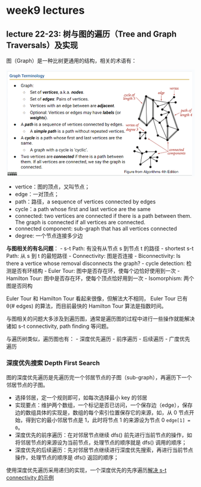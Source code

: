 # week9 lectures

## lecture 22-23: 树与图的遍历（Tree and Graph Traversals）及实现

图（Graph）是一种比树更通用的结构，相关的术语有：

![graph-terminology](./images/graph-term.png)

- vertice：图的顶点，又叫节点；
- edge：一对顶点；
- path：路径，a sequence of vertices connected by edges
- cycle：a path whose first and last vertice are the same
- connected: two vertices are connected if there is a path between them. The graph is connected if all vertices are connected.
- connected component: sub-graph that has all vertices connected
- degree: 一个节点连接多少边

**与图相关的有名问题**：
    - s-t Path: 有没有从节点 s 到节点 t 的路径
    - shortest s-t Path: 从 s 到 t 的最短路径
    - Connectivity: 图是否连接
    - Biconnectivity: Is there a vertice whose removal disconnects the graph?
    - cycle detection: 检测是否有环结构
    - Euler Tour: 图中是否存在环，使每个边恰好使用到一次
    - Hamilton Tour: 图中是否存在环，使每个顶点恰好用到一次
    - Isomorphism: 两个图是否同构

Euler Tour 和 Hamilton Tour 看起来很像，但解法大不相同， Euler Tour 已有 θ(# edges) 的算法，而目前最快的 Hamilton Tour 算法是指数时间。

与图相关的问题大多涉及到遍历图，通常是遍历图的过程中进行一些操作就能解决诸如 s-t connectivity, path finding 等问题。

与遍历树类似，遍历图也有：
    - 深度优先遍历
        - 前序遍历
        - 后续遍历
    - 广度优先遍历

### 深度优先搜索 Depth First Search

图的深度优先遍历是先遍历完一个邻居节点的子图（sub-graph），再遍历下一个邻居节点的子图。

- 选择邻居，定一个规则即可，如每次选择最小 key 的邻居
- 实现要点：维护两个数组，一个标记是否已访问，一个保存边（edge），保存边的数组具体的实现是，数组的每个索引位置保存它的来源，如，从 0 节点开始，得到它的最小邻居节点是 1，此时将节点 1 的来源设为节点 0 `edge[1] = 0`。
- 深度优先的前序遍历：在对邻居节点继续 dfs() 前先进行当前节点的操作，如将邻居节点的来源设为当前节点，处理节点的顺序就是 dfs() 调用的顺序；
- 深度优先的后续遍历：先对邻居节点继续进行深度优先搜索，再进行当前节点操作，处理节点的顺序是  dfs() 返回的顺序；

使用深度优先遍历采用递归的实现，一个深度优先的先序遍历[解决 s-t connectivity 的示例](https://docs.google.com/presentation/d/1OHRI7Q_f8hlwjRJc8NPBUc1cMu5KhINH1xGXWDfs_dA/edit)

